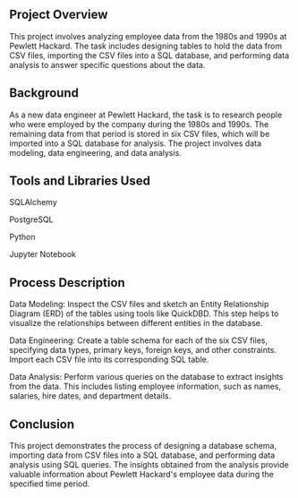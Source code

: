 ## Project Overview
This project involves analyzing employee data from the 1980s and 1990s at Pewlett Hackard. The task includes designing tables to hold the data from CSV files, importing the CSV files into a SQL database, and performing data analysis to answer specific questions about the data.

## Background
As a new data engineer at Pewlett Hackard, the task is to research people who were employed by the company during the 1980s and 1990s. The remaining data from that period is stored in six CSV files, which will be imported into a SQL database for analysis. The project involves data modeling, data engineering, and data analysis.

## Tools and Libraries Used
SQLAlchemy

PostgreSQL

Python

Jupyter Notebook

## Process Description
Data Modeling: Inspect the CSV files and sketch an Entity Relationship Diagram (ERD) of the tables using tools like QuickDBD. This step helps to visualize the relationships between different entities in the database.

Data Engineering: Create a table schema for each of the six CSV files, specifying data types, primary keys, foreign keys, and other constraints. Import each CSV file into its corresponding SQL table.

Data Analysis: Perform various queries on the database to extract insights from the data. This includes listing employee information, such as names, salaries, hire dates, and department details.

## Conclusion
This project demonstrates the process of designing a database schema, importing data from CSV files into a SQL database, and performing data analysis using SQL queries. The insights obtained from the analysis provide valuable information about Pewlett Hackard's employee data during the specified time period.

